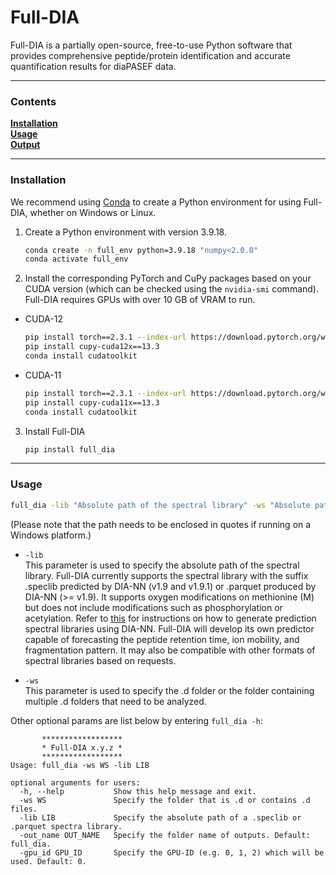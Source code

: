 # Full-DIA

Full-DIA is a partially open-source, free-to-use Python software that provides comprehensive peptide/protein identification and accurate quantification results for diaPASEF data.

---
### Contents
**[Installation](#installation)**<br>
**[Usage](#usage)**<br>
**[Output](#output)**<br>

---
### Installation

We recommend using [Conda](https://www.anaconda.com/) to create a Python environment for using Full-DIA, whether on Windows or Linux.

1. Create a Python environment with version 3.9.18.
    ```bash
    conda create -n full_env python=3.9.18 "numpy<2.0.0"
    conda activate full_env
    ```

2. Install the corresponding PyTorch and CuPy packages based on your CUDA version (which can be checked using the `nvidia-smi` command). Full-DIA requires GPUs with over 10 GB of VRAM to run.
  - CUDA-12
    ```bash
    pip install torch==2.3.1 --index-url https://download.pytorch.org/whl/cu121
    pip install cupy-cuda12x==13.3
    conda install cudatoolkit
    ```
  - CUDA-11
    ```bash
    pip install torch==2.3.1 --index-url https://download.pytorch.org/whl/cu118
    pip install cupy-cuda11x==13.3
    conda install cudatoolkit
    ```

3. Install Full-DIA
    ```bash
    pip install full_dia
    ```
   
---
### Usage
```bash
full_dia -lib "Absolute path of the spectral library" -ws "Absolute path of the .d folder or a folder containing multiple .d folders"
```
(Please note that the path needs to be enclosed in quotes if running on a Windows platform.)

- `-lib`<br>
This parameter is used to specify the absolute path of the spectral library.
Full-DIA currently supports the spectral library with the suffix .speclib predicted by DIA-NN (v1.9 and v1.9.1) or .parquet produced by DIA-NN (>= v1.9). 
It supports oxygen modifications on methionine (M) but does not include modifications such as phosphorylation or acetylation. 
Refer to [this](https://github.com/vdemichev/DiaNN) for instructions on how to generate prediction spectral libraries using DIA-NN. 
Full-DIA will develop its own predictor capable of forecasting the peptide retention time, ion mobility, and fragmentation pattern. 
It may also be compatible with other formats of spectral libraries based on requests.

- `-ws`<br>
This parameter is used to specify the .d folder or the folder containing multiple .d folders that need to be analyzed.

Other optional params are list below by entering `full_dia -h`:
```
       ******************
       * Full-DIA x.y.z *
       ******************
Usage: full_dia -ws WS -lib LIB

optional arguments for users:
  -h, --help           Show this help message and exit.
  -ws WS               Specify the folder that is .d or contains .d files.
  -lib LIB             Specify the absolute path of a .speclib or .parquet spectra library.
  -out_name OUT_NAME   Specify the folder name of outputs. Default: full_dia.
  -gpu_id GPU_ID       Specify the GPU-ID (e.g. 0, 1, 2) which will be used. Default: 0.
```